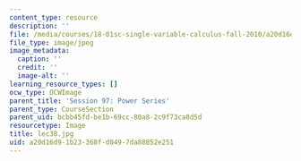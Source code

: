 ```yaml
---
content_type: resource
description: ''
file: /media/courses/18-01sc-single-variable-calculus-fall-2010/a20d16d91b23368fd0497da88852e251_lec38.jpg
file_type: image/jpeg
image_metadata:
  caption: ''
  credit: ''
  image-alt: ''
learning_resource_types: []
ocw_type: OCWImage
parent_title: 'Session 97: Power Series'
parent_type: CourseSection
parent_uid: bcbb45fd-be1b-69cc-80a8-2c9f73ca8d5d
resourcetype: Image
title: lec38.jpg
uid: a20d16d9-1b23-368f-d049-7da88852e251
---
```

